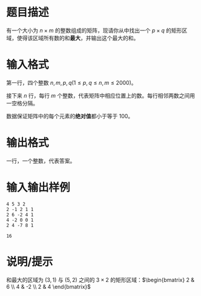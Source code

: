 # 题目描述

有一个大小为 $n \times m$ 的整数组成的矩阵，现请你从中找出一个 $p \times q$ 的矩形区域，使得该区域所有数的和**最大**，并输出这个最大的和。

# 输入格式

第一行，四个整数 $n,m,p,q(1 \leq p,q \leq n,m \leq 2000)$。

接下来 $n$ 行，每行 $m$ 个整数，代表矩阵中相应位置上的数。每行相邻两数之间用一空格分隔。

数据保证矩阵中的每个元素的**绝对值**都小于等于 $100$。

# 输出格式

一行，一个整数，代表答案。

# 输入输出样例

```input1
4 5 3 2
2 -1 2 1 1
2 6 -2 4 1
4 -2 0 0 1
2 4 -7 8 1
```

```output1
16
```

# 说明/提示

和最大的区域为 $(3,1)$ 与 $(5,2)$ 之间的 $3 \times 2$ 的矩形区域：$\begin{bmatrix}
    2 & 6 \\
    4 & -2 \\
    2 & 4
\end{bmatrix}$
